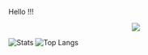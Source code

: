 Hello !!!

<div id="header" align="center">
  <img src="https://media.giphy.com/media/MM0Jrc8BHKx3y/giphy.gif"</img>

</div>


![Stats](https://github-readme-stats.vercel.app/api?username=4ndr01&count_private=true&theme=dark&hide=stars)
![Top Langs](https://github-readme-stats.vercel.app/api/top-langs/?username=4ndr01&layout=compact&langs_count=10&theme=dark)
